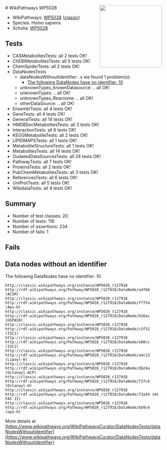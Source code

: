 <img style="float: right; width: 200px" src="https://upload.wikimedia.org/wikipedia/commons/thumb/8/83/Wplogo_with_text_500.png/640px-Wplogo_with_text_500.png" />
# WikiPathways WP5028

* WikiPathways: [WP5028](https://wikipathways.org/pathways/WP5028) ([classic](https://classic.wikipathways.org/instance/WP5028))
* Species: Homo sapiens
* Scholia: [WP5028](https://scholia.toolforge.org/wikipathways/WP5028)
## Tests
* CASMetabolitesTests: all 2 tests OK!
* ChEBIMetabolitesTests: all 5 tests OK!
* ChemSpiderTests: all 2 tests OK!
* DataNodesTests
    * dataNodesWithoutIdentifier: .x we found 1 problem(s):
        * [The following DataNodes have no identifier: 10](#8792c490)
    * unknownTypes_knownDatasource: .. all OK!
    * unknownTypes: .. all OK!
    * unknownTypes_Reactome: .. all OK!
    * otherDataSource: .. all OK!
* EnsemblTests: all 4 tests OK!
* GeneTests: all 4 tests OK!
* GeneralTests: all 14 tests OK!
* HMDBSecMetabolitesTests: all 3 tests OK!
* InteractionTests: all 8 tests OK!
* KEGGMetaboliteTests: all 2 tests OK!
* LIPIDMAPSTests: all 1 tests OK!
* MetaboliteStructureTests: all 1 tests OK!
* MetabolitesTests: all 14 tests OK!
* OudatedDataSourcesTests: all 24 tests OK!
* PathwayTests: all 7 tests OK!
* ProteinsTests: all 2 tests OK!
* PubChemMetabolitesTests: all 3 tests OK!
* ReferencesTests: all 6 tests OK!
* UniProtTests: all 5 tests OK!
* WikidataTests: all 4 tests OK!


## Summary

* Number of test classes: 20
* Number of tests: 116
* Number of assertions: 234
* Number of fails: 1

## Fails

<a name="8792c490" />

## Data nodes without an identifier

The following DataNodes have no identifier: 10
```
http://classic.wikipathways.org/instance/WP5028_r127918 http://rdf.wikipathways.org/Pathway/WP5028_r127918/DataNode/a4f66 (ACSM)
http://classic.wikipathways.org/instance/WP5028_r127918 http://rdf.wikipathways.org/Pathway/WP5028_r127918/DataNode/ff754 (Apo-H)
http://classic.wikipathways.org/instance/WP5028_r127918 http://rdf.wikipathways.org/Pathway/WP5028_r127918/DataNode/b16ac (HSPAS9)
http://classic.wikipathways.org/instance/WP5028_r127918 http://rdf.wikipathways.org/Pathway/WP5028_r127918/DataNode/c5f32 (ISC1)
http://classic.wikipathways.org/instance/WP5028_r127918 http://rdf.wikipathways.org/Pathway/WP5028_r127918/DataNode/e88cc (ISC2)
http://classic.wikipathways.org/instance/WP5028_r127918 http://rdf.wikipathways.org/Pathway/WP5028_r127918/DataNode/a4c13 (Lipoyl-H)
http://classic.wikipathways.org/instance/WP5028_r127918 http://rdf.wikipathways.org/Pathway/WP5028_r127918/DataNode/db24a (Octanoyl-ACP)
http://classic.wikipathways.org/instance/WP5028_r127918 http://rdf.wikipathways.org/Pathway/WP5028_r127918/DataNode/f27c6 (Octanoyl-H)
http://classic.wikipathways.org/instance/WP5028_r127918 http://rdf.wikipathways.org/Pathway/WP5028_r127918/DataNode/f3a44 (mt FAS II)
http://classic.wikipathways.org/instance/WP5028_r127918 http://rdf.wikipathways.org/Pathway/WP5028_r127918/DataNode/bb9c4 (opo-H)
```

More details at [https://www.wikipathways.org/WikiPathwaysCurator/DataNodesTests/dataNodesWithoutIdentifier](https://www.wikipathways.org/WikiPathwaysCurator/DataNodesTests/dataNodesWithoutIdentifier)

